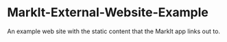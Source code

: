 # MarkIt-External-Website-Example
An example web site with the static content that the MarkIt app links out to.
